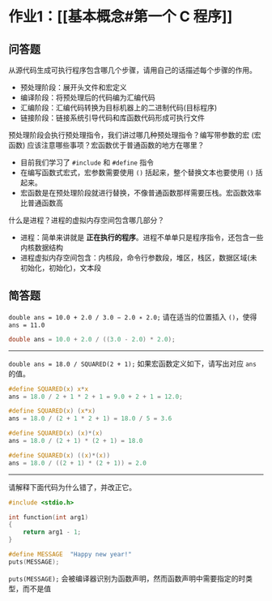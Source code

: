 # 作业1：[[基本概念#第一个 C 程序]]

## 问答题

从源代码生成可执行程序包含哪几个步骤，请用自己的话描述每个步骤的作用。

+ 预处理阶段：展开头文件和宏定义
+ 编译阶段：将预处理后的代码编为汇编代码
+ 汇编阶段：汇编代码转换为目标机器上的二进制代码(目标程序)
+ 链接阶段：链接系统引导代码和库函数代码形成可执行文件


预处理阶段会执行预处理指令，我们讲过哪几种预处理指令？编写带参数的宏 (宏函数) 应该注意哪些事项？宏函数优于普通函数的地方在哪里？

+ 目前我们学习了 `#include` 和 `#define` 指令
+ 在编写函数式宏式，宏参数需要使用 `()` 括起来，整个替换文本也要使用 `()` 括起来。
+ 宏函数是在预处理阶段就进行替换，不像普通函数那样需要压栈。宏函数效率比普通函数高

什么是进程？进程的虚拟内存空间包含哪几部分？

+ 进程：简单来讲就是 **正在执行的程序**。进程不单单只是程序指令，还包含一些内核数据结构
+ 进程虚拟内存空间包含：内核段，命令行参数段，堆区，栈区，数据区域(未初始化，初始化)，文本段

## 简答题

`double ans = 10.0 + 2.0 / 3.0 − 2.0 ∗ 2.0;` 请在适当的位置插入 `()`，使得 `ans = 11.0`

```c
double ans = 10.0 + 2.0 / ((3.0 - 2.0) * 2.0);
```

--- 

`double ans = 18.0 / SQUARED(2 + 1);` 如果宏函数定义如下，请写出对应 `ans` 的值。

```c
#define SQUARED(x) x*x
ans = 18.0 / 2 + 1 * 2 + 1 = 9.0 + 2 + 1 = 12.0;

#define SQUARED(x) (x*x)
ans = 18.0 / (2 + 1 * 2 + 1) = 18.0 / 5 = 3.6

#define SQUARED(x) (x)*(x)
ans = 18.0 / (2 + 1) * (2 + 1) = 18.0

#define SQUARED(x) ((x)*(x))
ans = 18.0 / ((2 + 1) * (2 + 1)) = 2.0
```

---

请解释下面代码为什么错了，并改正它。

```c
#include <stdio.h>

int function(int arg1)
{
	return arg1 - 1;
}

#define MESSAGE  "Happy new year!"
puts(MESSAGE);
```

`puts(MESSAGE);` 会被编译器识别为函数声明，然而函数声明中需要指定的时类型，而不是值
